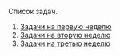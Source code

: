 Список задач.

1. [Задачи на первую неделю](https://github.com/andreymaznyak/am-C-C-practical-course/blob/master/2016_%D0%BE%D1%81%D0%B5%D0%BD%D1%8C/%D0%97%D0%B0%D0%B4%D0%B0%D1%87%D0%B8/%D0%97%D0%B0%D0%BD%D1%8F%D1%82%D0%B8%D0%B5_1.md)  
1. [Задачи на вторую неделю](https://github.com/andreymaznyak/am-C-C-practical-course/blob/master/2016_%D0%BE%D1%81%D0%B5%D0%BD%D1%8C/%D0%97%D0%B0%D0%B4%D0%B0%D1%87%D0%B8/%D0%9D%D0%B5%D0%B4%D0%B5%D0%BB%D1%8F_2.md)
1. [Задачи на третью неделю](https://github.com/andreymaznyak/am-C-C-practical-course/blob/master/2016_%D0%BE%D1%81%D0%B5%D0%BD%D1%8C/%D0%97%D0%B0%D0%B4%D0%B0%D1%87%D0%B8/%D0%9D%D0%B5%D0%B4%D0%B5%D0%BB%D1%8F_3.md)
